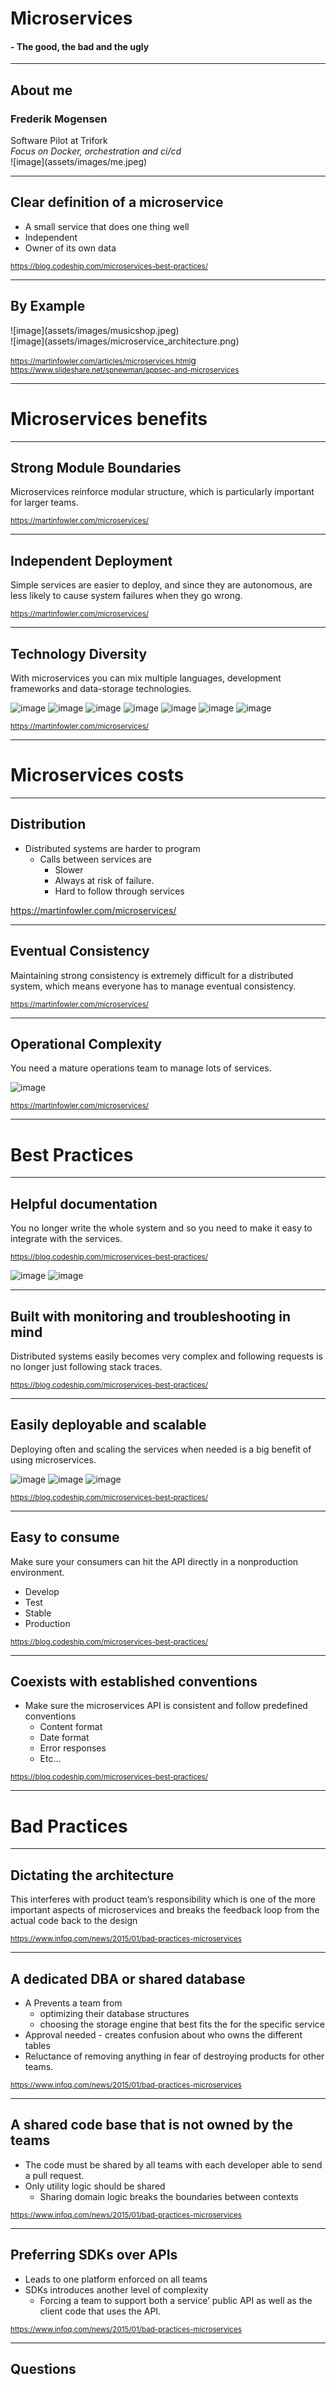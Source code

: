# Microservices

#### - The good, the bad and the ugly

---
## About me
### Frederik Mogensen

<div class="left-col-big">
Software Pilot at Trifork
<br>
<i>Focus on Docker, orchestration and ci/cd</i>
</div>
<div class="right-col-small">
![image](assets/images/me.jpeg)
</div>

---
## Clear definition of a microservice


- A small service that does one thing well
- Independent
- Owner of its own data

<small>https://blog.codeship.com/microservices-best-practices/</small>

---
## By Example

<div class="clearfix">
<div class="left-col">
![image](assets/images/musicshop.jpeg)
</div>
<div class="right-col">
![image](assets/images/microservice_architecture.png)
</div>
</div>

<small>https://martinfowler.com/articles/microservices.html</small>g 
<small>https://www.slideshare.net/spnewman/appsec-and-microservices</small>

---
# Microservices benefits

---
## Strong Module Boundaries

Microservices reinforce modular structure, which is particularly important for larger teams.


<small>https://martinfowler.com/microservices/</small>

---
## Independent Deployment

Simple services are easier to deploy, and since they are autonomous, are less likely to cause system failures when they go wrong.

<small>https://martinfowler.com/microservices/</small>

---
## Technology Diversity

With microservices you can mix multiple languages, development frameworks and data-storage technologies.


![image](assets/images/go.jpg)
![image](assets/images/java.jpg)
![image](assets/images/php.jpg)
![image](assets/images/cpp.jpg)
![image](assets/images/r.jpg)
![image](assets/images/dotnet.jpg)
![image](assets/images/python.jpg)

<small>https://martinfowler.com/microservices/</small>

---
# Microservices costs

---
## Distribution

- Distributed systems are harder to program
  - Calls between services are 
    - Slower 
    - Always at risk of failure.
    - Hard to follow through services


https://martinfowler.com/microservices/

---
## Eventual Consistency

Maintaining strong consistency is extremely difficult for a distributed system, which means everyone has to manage eventual consistency.

<small>https://martinfowler.com/microservices/</small>

---
## Operational Complexity

You need a mature operations team to manage lots of services.

![image](assets/images/microservice_graph.png)

<small>https://martinfowler.com/microservices/</small>

---
# Best Practices

---
## Helpful documentation

You no longer write the whole system and so you need to make it easy to integrate with the services.

<small>https://blog.codeship.com/microservices-best-practices/</small>

![image](assets/images/swagger.jpg)
![image](assets/images/appagi.jpg)

---
## Built with monitoring and troubleshooting in mind

Distributed systems easily becomes very complex and following requests is no longer just following stack traces.

<small>https://blog.codeship.com/microservices-best-practices/</small>


---
## Easily deployable and scalable

Deploying often and scaling the services when needed is a big benefit of using microservices.

![image](assets/images/swarm.png)
![image](assets/images/kubernetes.png)
![image](assets/images/mesos.png)

<small>https://blog.codeship.com/microservices-best-practices/</small>

---
## Easy to consume

Make sure your consumers can hit the API directly in a nonproduction environment.

- Develop
- Test
- Stable
- Production

<small>https://blog.codeship.com/microservices-best-practices/</small>

---
## Coexists with established conventions

- Make sure the microservices API is consistent and follow predefined conventions
  - Content format
  - Date format
  - Error responses
  - Etc…

<small>https://blog.codeship.com/microservices-best-practices/</small>

---
# Bad Practices

---
## Dictating the architecture

This interferes with product team’s responsibility which is one of the more important aspects of microservices and breaks the feedback loop from the actual code back to the design

<small>https://www.infoq.com/news/2015/01/bad-practices-microservices</small>

---
## A dedicated DBA or shared database

- A Prevents a team from 
  - optimizing their database structures
  - choosing the storage engine that best fits the for the specific service
- Approval needed - creates confusion about who owns the different tables
- Reluctance of removing anything in fear of destroying products for other teams.


<small>https://www.infoq.com/news/2015/01/bad-practices-microservices</small>

---
## A shared code base that is not owned by the teams


- The code must be shared by all teams with each developer able to send a pull request.
- Only utility logic should be shared
  - Sharing domain logic breaks the boundaries between contexts


<small>https://www.infoq.com/news/2015/01/bad-practices-microservices</small>

---
## Preferring SDKs over APIs

- Leads to one platform enforced on all teams
- SDKs introduces another level of complexity
  - Forcing a team to support both a service’ public API as well as the client code that uses the API.

<small>https://www.infoq.com/news/2015/01/bad-practices-microservices</small>

---
## Questions



